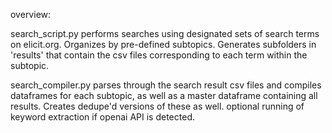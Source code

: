 overview:

search_script.py
performs searches using designated sets of search terms on elicit.org. Organizes by pre-defined subtopics. Generates subfolders in 'results' that contain the csv files corresponding to each term within the subtopic.

search_compiler.py
parses through the search result csv files and compiles dataframes for each subtopic, as well as a master dataframe containing all results. Creates dedupe'd versions of these as well. optional running of keyword extraction if openai API is detected.
